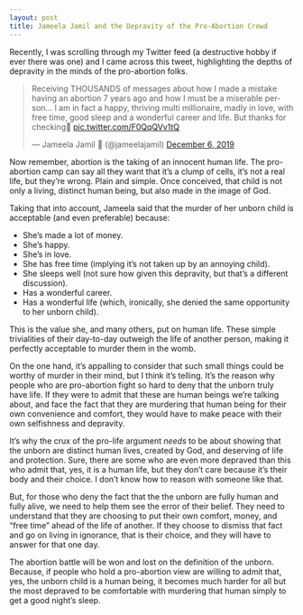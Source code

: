 ```yaml
---
layout: post
title: Jameela Jamil and the Depravity of the Pro-Abortion Crowd
---
```


Recently, I was scrolling through my Twitter feed (a destructive hobby if ever there was one) and I came across this tweet, highlighting the depths of depravity in the minds of the pro-abortion folks.

<blockquote class="twitter-tweet"><p lang="en" dir="ltr">Receiving THOUSANDS of messages about how I made a mistake having an abortion 7 years ago and how I must be a miserable person... I am in fact a happy, thriving multi millionaire, madly in love, with free time, good sleep and a wonderful career and life. But thanks for checking💋 <a href="https://t.co/F0QqQVv1tQ">pic.twitter.com/F0QqQVv1tQ</a></p>&mdash; Jameela Jamil 🌈 (@jameelajamil) <a href="https://twitter.com/jameelajamil/status/1203071973917515777?ref_src=twsrc%5Etfw">December 6, 2019</a></blockquote> 

Now remember, abortion is the taking of an innocent human life. The pro-abortion camp can say all they want that it’s a clump of cells, it’s not a real life, but they’re wrong. Plain and simple. Once conceived, that child is not only a living, distinct human being, but also made in the image of God.

Taking that into account, Jameela said that the murder of her unborn child is acceptable (and even preferable) because:

* She’s made a lot of money.
* She’s happy.
* She’s in love.
* She has free time (implying it’s not taken up by an annoying child).
* She sleeps well (not sure how given this depravity, but that’s a different discussion).
* Has a wonderful career.
* Has a wonderful life (which, ironically, she denied the same opportunity to her unborn child).

This is the value she, and many others, put on human life. These simple trivialities of their day-to-day outweigh the life of another person, making it perfectly acceptable to murder them in the womb.

On the one hand, it’s appalling to consider that such small things could be worthy of murder in their mind, but I think it’s telling. It’s the reason why people who are pro-abortion fight so hard to deny that the unborn truly have life.  If they were to admit that these are human beings we’re talking about, and face the fact that they are murdering that human being for their own convenience and comfort, they would have to make peace with their own selfishness and depravity. 

It’s why the crux of the pro-life argument *needs* to be about showing that the unborn are distinct human lives, created by God, and deserving of life and protection. Sure, there are some who are even more depraved than this who admit that, yes, it is a human life, but they don’t care because it’s their body and their choice. I don’t know how to reason with someone like that. 

But, for those who deny the fact that the the unborn are fully human and fully alive, we need to help them see the error of their belief. They need to understand that they are choosing to put their own comfort, money, and “free time” ahead of the life of another. If they choose to dismiss that fact and go on living in ignorance, that is their choice, and they will have to answer for that one day. 

The abortion battle will be won and lost on the definition of the unborn. Because, if people who hold a pro-abortion view are willing to admit that, yes, the unborn child is a human being, it becomes much harder for all but the most depraved to be comfortable with murdering that human simply to get a good night’s sleep.

